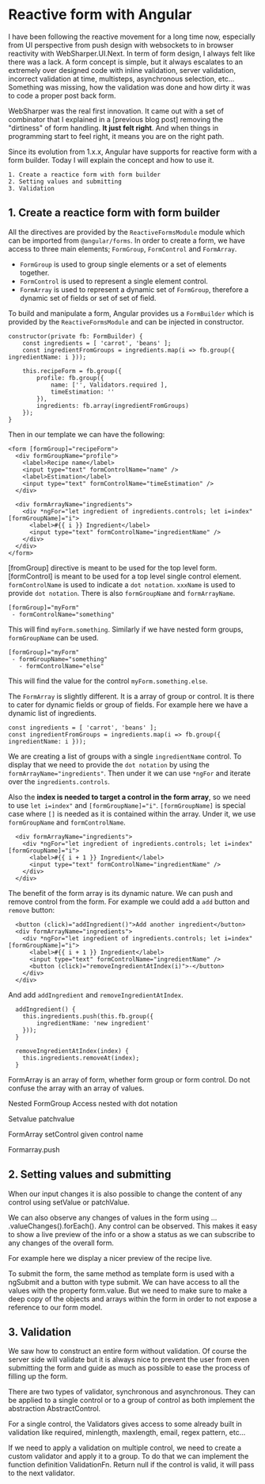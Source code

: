 # Reactive form with Angular

I have been following the reactive movement for a long time now, especially from UI perspective from push design with websockets to in browser reactivity with WebSharper.UI.Next. 
In term of form design, I always felt like there was a lack. A form concept is simple, but it always escalates to an extremely over designed code with inline validation, server validation, incorrect validation at time, multisteps, asynchronous selection, etc...
Something was missing, how the validation was done and how dirty it was to code a proper post back form.

WebSharper was the real first innovation. It came out with a set of combinator that I explained in a [previous blog post] removing the "dirtiness" of form handling.
__It just felt right__. And when things in programming start to feel right, it means you are on the right path.

Since its evolution from 1.x.x, Angular have supports for reactive form with a form builder. Today I will explain the concept and how to use it.

```
1. Create a reactice form with form builder
2. Setting values and submitting
3. Validation
```

## 1. Create a reactice form with form builder

All the directives are provided by the `ReactiveFormsModule` module which can be imported from `@angular/forms`.
In order to create a form, we have access to three main elements; `FormGroup`, `FormControl` and `FormArray`.
- `FormGroup` is used to group single elements or a set of elements together.
- `FormControl` is used to represent a single element control.
- `FormArray` is used to represent a dynamic set of `FormGroup`, therefore a dynamic set of fields or set of set of field.

To build and manipulate a form, Angular provides us a `FormBuilder` which is provided by the `ReactiveFormsModule` and can be injected in constructor.

```
constructor(private fb: FormBuilder) {
    const ingredients = [ 'carrot', 'beans' ];
    const ingredientFromGroups = ingredients.map(i => fb.group({ ingredientName: i }));

    this.recipeForm = fb.group({
        profile: fb.group({
            name: ['', Validators.required ],
            timeEstimation: ''
        }),
        ingredients: fb.array(ingredientFromGroups)
    });
}
```

Then in our template we can have the following:

```
<form [formGroup]="recipeForm">
  <div formGroupName="profile">
    <label>Recipe name</label>
    <input type="text" formControlName="name" />
    <label>Estimation</label>
    <input type="text" formControlName="timeEstimation" />
  </div>

  <div formArrayName="ingredients">
    <div *ngFor="let ingredient of ingredients.controls; let i=index" [formGroupName]="i">
      <label>#{{ i }} Ingredient</label>
      <input type="text" formControlName="ingredientName" />
    </div>
  </div>
</form>
```

[fromGroup] directive is meant to be used for the top level form.
[formControl] is meant to be used for a top level single control element.
`formControlName` is used to indicate a `dot notation`.
`xxxName` is used to provide `dot notation`. There is also `formGroupName` and `formArrayName`.

```
[formGroup]="myForm"
 - formControlName="something"
``` 

This will find `myForm.something`. Similarly if we have nested form groups, `formGroupName` can be used.

```
[formGroup]="myForm"
 - formGroupName="something"
   - formControlName="else"
``` 

This will find the value for the control `myForm.something.else`.

The `FormArray` is slightly different. It is a array of group or control. It is there to cater for dynamic fields or group of fields. For example here we have a dynamic list of ingredients.

```
const ingredients = [ 'carrot', 'beans' ];
const ingredientFromGroups = ingredients.map(i => fb.group({ ingredientName: i }));
```

We are creating a list of groups with a single `ingredientName` control. To display that we need to provide the `dot notation` by using the `formArrayName="ingredients"`. Then under it we can use `*ngFor` and iterate over the `ingredients.controls`.

Also the __index is needed to target a control in the form array__, so we need to use `let i=index"` and `[formGroupName]="i"`. `[formGroupName]` is special case where `[]` is needed as it is contained within the array. Under it, we use `formGroupName` and `formControlName`.

```
  <div formArrayName="ingredients">
    <div *ngFor="let ingredient of ingredients.controls; let i=index" [formGroupName]="i">
      <label>#{{ i + 1 }} Ingredient</label>
      <input type="text" formControlName="ingredientName" />
    </div>
  </div>
```

The benefit of the form array is its dynamic nature. We can push and remove control from the form. For example we could add a `add` button and `remove` button:

```
  <button (click)="addIngredient()">Add another ingredient</button>
  <div formArrayName="ingredients">
    <div *ngFor="let ingredient of ingredients.controls; let i=index" [formGroupName]="i">
      <label>#{{ i + 1 }} Ingredient</label>
      <input type="text" formControlName="ingredientName" />
      <button (click)="removeIngredientAtIndex(i)">-</button>
    </div>
  </div>
```

And add `addIngredient` and `removeIngredientAtIndex`.

```
  addIngredient() {
    this.ingredients.push(this.fb.group({
        ingredientName: 'new ingredient'
    }));
  }

  removeIngredientAtIndex(index) {
    this.ingredients.removeAt(index);
  }
```

FormArray is an array of form, whether form group or form control. Do not confuse the array with an array of values.

Nested FormGroup
Access nested with dot notation

Setvalue patchvalue

FormArray setControl given control name

Formarray.push

## 2. Setting values and submitting

When our input changes it is also possible to change the content of any control using setValue or patchValue.

We can also observe any changes of values in the form using ... .valueChanges().forEach(). Any control can be observed. This makes it easy to show a live preview of the info or a show a status as we can subscribe to any changes of the overall form.

For example here we display a nicer preview of the recipe live.

To submit the form, the same method as template form is used with a ngSubmit and a button with type submit.
We can have access to all the values with the property form.value.
But we need to make sure to make a deep copy of the objects and arrays within the form in order to not expose a reference to our form model.

## 3. Validation

We saw how to construct an entire form without validation. Of course the server side will validate but it is always nice to prevent the user from even submitting the form and guide as much as possible to ease the process of filling up the form.

There are two types of validator, synchronous and asynchronous. They can be applied to a single control or to a group of control as both implement the abstraction AbstractControl.

For a single control, the Validators gives access to some already built in validation like required, minlength, maxlength, email, regex pattern, etc...

If we need to apply a validation on multiple control, we need to create a custom validator and apply it to a group.
To do that we can implement the function definition ValidationFn.
Return null if the control is valid, it will pass to the next validator.